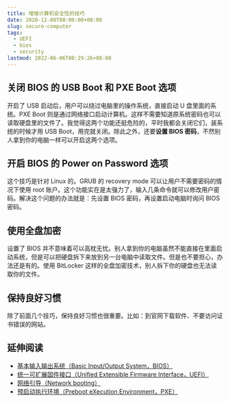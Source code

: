 ```yaml
---
title: 增强计算机安全性的技巧
date: 2020-12-08T00:00:00+08:00
slug: secure-computer
tags:
  - UEFI
  - bios
  - security
lastmod: 2022-06-06T00:29:26+08:00
---
```


## 关闭 BIOS 的 USB Boot 和 PXE Boot 选项

开启了 USB 启动后，用户可以绕过电脑里的操作系统，直接启动 U 盘里面的系统。PXE Boot 则是通过网络接口启动计算机。这样不需要知道原系统密码也可以读取硬盘里的文件了。我觉得这两个功能还挺危险的，平时我都会关闭它们，装系统的时候才用 USB Boot，用完就关闭。除此之外，还要**设置 BIOS 密码**，不然别人拿到你的电脑一样可以开启这两个选项。

## 开启 BIOS 的 Power on Password 选项

这个技巧是针对 Linux 的。GRUB 的 recovery mode 可以让用户不需要密码的情况下使用 root 账户。这个功能实在是太强力了，输入几条命令就可以修改用户密码。解决这个问题的办法就是：先设置 BIOS 密码，再设置启动电脑时询问 BIOS 密码。

## 使用全盘加密

设置了 BIOS 并不意味着可以高枕无忧。别人拿到你的电脑虽然不能直接在里面启动系统，但是可以把硬盘拆下来放到另一台电脑中读取文件。但是也不要担心，办法还是有的。使用 BitLocker 这样的全盘加密技术，别人拆下你的硬盘也无法读取你的文件。

## 保持良好习惯

除了前面几个技巧，保持良好习惯也很重要。比如：到官网下载软件、不要访问证书错误的网站。

## 延伸阅读

- [基本输入输出系统（Basic Input/Output System，BIOS）](https://zh.wikipedia.org/wiki/BIOS)
- [统一可扩展固件接口（Unified Extensible Firmware Interface，UEFI）](https://zh.wikipedia.org/zh-cn/%E7%B5%B1%E4%B8%80%E5%8F%AF%E5%BB%B6%E4%BC%B8%E9%9F%8C%E9%AB%94%E4%BB%8B%E9%9D%A2)
- [网络引导（Network booting）](https://zh.wikipedia.org/wiki/%E7%BD%91%E7%BB%9C%E5%BC%95%E5%AF%BC)
- [预启动执行环境（Preboot eXecution Environment，PXE）](https://zh.wikipedia.org/wiki/%E9%A2%84%E5%90%AF%E5%8A%A8%E6%89%A7%E8%A1%8C%E7%8E%AF%E5%A2%83)
